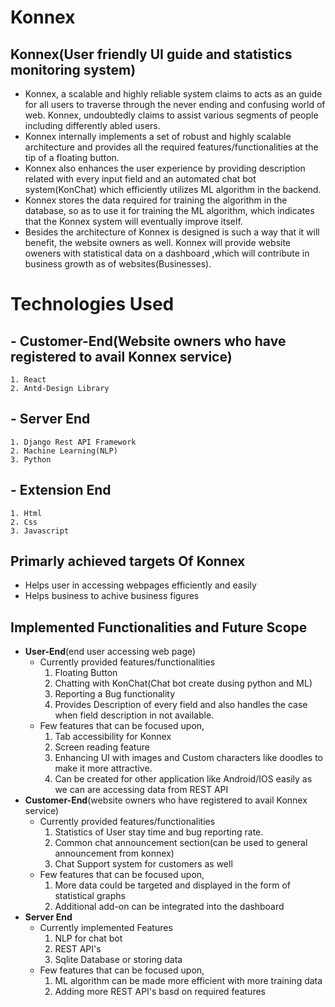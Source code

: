 # Konnex

## Konnex(User friendly UI guide and statistics monitoring system)

- Konnex, a scalable and highly reliable system claims to acts as an guide for all
  users to traverse through the never ending and confusing world of web. Konnex, undoubtedly
  claims to assist various segments of people including differently abled users.
- Konnex internally implements a set of robust and highly scalable architecture and
  provides all the required features/functionalities at the tip of a floating button.
- Konnex also enhances the user experience by providing description related with
  every input field and an automated chat bot system(KonChat) which efficiently utilizes
  ML algorithm in the backend.
- Konnex stores the data required for training the algorithm in the database,
  so as to use it for training the ML algorithm, which indicates that the Konnex
  system will eventually improve itself.
- Besides the architecture of Konnex is designed is such a way that it will benefit, the
  website owners as well. Konnex will provide website oweners with statistical data on a dashboard
  ,which will contribute in business growth as of websites(Businesses).

# Technologies Used
## - Customer-End(Website owners who have registered to avail Konnex service)
    1. React
    2. Antd-Design Library
    
## - Server End
    1. Django Rest API Framework
    2. Machine Learning(NLP)
    3. Python  
    
## - Extension End
    1. Html
    2. Css
    3. Javascript

## Primarly achieved targets Of Konnex

- Helps user in accessing webpages efficiently and easily
- Helps business to achive business figures

## Implemented Functionalities and Future Scope

- **User-End**(end user accessing web page)
   - Currently provided features/functionalities
       1. Floating Button
	   2. Chatting with KonChat(Chat bot create dusing python and ML)
	   3. Reporting a Bug functionality
	   4. Provides Description of every field and also handles the case when field 
	   description in not available.
   - Few features that can be focused upon,
       1. Tab accessibility for Konnex
	   2. Screen reading feature
	   3. Enhancing UI with images and Custom characters like doodles to make it
	    more attractive.
	   4. Can be created for other application like Android/IOS easily as we can
	     are accessing data from REST API
- **Customer-End**(website owners who have registered to avail Konnex service)
  - Currently provided features/functionalities
    1. Statistics of User stay time and bug reporting rate.
    2. Common chat announcement section(can be used to general announcement from konnex)
    3. Chat Support system for customers as well
  - Few features that can be focused upon,
    1. More data could be targeted and displayed in the form of statistical graphs
    2. Additional add-on can be integrated into the dashboard
- **Server End**
  - Currently implemented Features
    1. NLP for chat bot
    2. REST API's
    3. Sqlite Database or storing data
  - Few features that can be focused upon,
    1. ML algorithm can be made more efficient with more training data
    2. Adding more REST API's basd on required features




